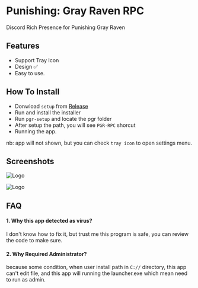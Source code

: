 
# Punishing: Gray Raven RPC

Discord Rich Presence for Punishing Gray Raven


## Features

 - Support Tray Icon
 - Design ✅
 - Easy to use.


## How To Install

- Donwload `setup` from [Release](https://github.com/iseizuu/PGR-Discord-Presence/releases)
- Run and install the installer
- Run `pgr-setup` and locate the pgr folder
- After setup the path, you will see `PGR-RPC` shorcut
- Running the app.


nb: app will not shown, but you can check `tray icon` to open settings menu.


## Screenshots

![Logo](https://cdn.discordapp.com/attachments/718032929825226884/1213561593355440238/rpc.png?ex=65f5ec4e&is=65e3774e&hm=5a616b51ce695d931fa9f1d26a22baed7032a9cd79cd5def3c9e375fe7be2fcb&)

![Logo](https://cdn.discordapp.com/attachments/718032929825226884/1213562054036693042/image.png?ex=65f5ecbc&is=65e377bc&hm=33f7ebee366249ef3c81230d5b51a05d21be8e5798a101f4f8244eeb87553d51&)




## FAQ

#### 1. Why this app detected as virus?

I don't know how to fix it, but trust me this program is safe, you can review the code to make sure.
#### 2. Why Required Administrator?

because some condition, when user install path in `C://` directory, this app can't edit file, and this app will running the launcher.exe which mean need to run as admin.

